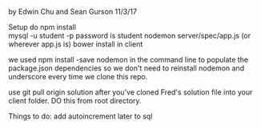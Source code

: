 by Edwin Chu and Sean Gurson
11/3/17 

Setup
do npm install  
mysql -u student -p password is student
nodemon server/spec/app.js (or wherever app.js is)
bower install in client

we used npm install -save nodemon in the command line to populate the package.json dependencies so we don't need to reinstall nodemon and underscore every time we clone this repo. 

use git pull origin solution after you've cloned Fred's solution file into your client folder. DO this from root directory. 

Things to do:
add autoincrement later to sql
